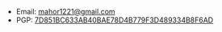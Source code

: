 * Email: <a href="mailto:mahor1221@gmail.com">mahor1221@gmail.com</a>
* PGP: [7D851BC633AB40BAE78D4B779F3D489334B8F6AD](https://keys.openpgp.org/vks/v1/by-fingerprint/7D851BC633AB40BAE78D4B779F3D489334B8F6AD)

